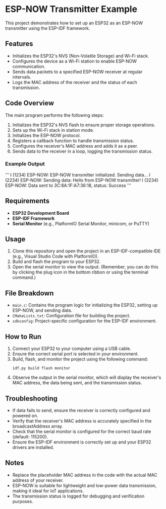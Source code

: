 # ESP-NOW Transmitter Example

This project demonstrates how to set up an ESP32 as an ESP-NOW transmitter using the ESP-IDF framework.

## Features
- Initializes the ESP32's NVS (Non-Volatile Storage) and Wi-Fi stack.
- Configures the device as a Wi-Fi station to enable ESP-NOW communication.
- Sends data packets to a specified ESP-NOW receiver at regular intervals.
- Logs the MAC address of the receiver and the status of each transmission.

## Code Overview
The main program performs the following steps:
1. Initializes the ESP32's NVS flash to ensure proper storage operations.
2. Sets up the Wi-Fi stack in station mode.
3. Initializes the ESP-NOW protocol.
4. Registers a callback function to handle transmission status.
5. Configures the receiver's MAC address and adds it as a peer.
6. Sends data to the receiver in a loop, logging the transmission status.

### Example Output
'''
I (1234) ESP-NOW: ESP-NOW transmitter initialized. Sending data... 
I (2234) ESP-NOW: Sending data: Hello from ESP-NOW transmitter! I (3234) ESP-NOW: Data sent to 3C:8A:1F:A7:36:18, status: Success
'''


## Requirements
- **ESP32 Development Board**
- **ESP-IDF Framework**
- **Serial Monitor** (e.g., PlatformIO Serial Monitor, minicom, or PuTTY)

## Usage
1. Clone this repository and open the project in an ESP-IDF-compatible IDE (e.g., Visual Studio Code with PlatformIO).
2. Build and flash the program to your ESP32.
3. Open the serial monitor to view the output. (Remember, you can do this by clicking the plug icon in the bottom ribbon or using the terminal command.)

## File Breakdown
- `main.c`: Contains the program logic for initializing the ESP32, setting up ESP-NOW, and sending data.
- `CMakeLists.txt`: Configuration file for building the project.
- `sdkconfig`: Project-specific configuration for the ESP-IDF environment.

## How to Run
1. Connect your ESP32 to your computer using a USB cable.
2. Ensure the correct serial port is selected in your environment.
3. Build, flash, and monitor the project using the following command:
   ```
   idf.py build flash monitor
   ```
4. Observe the output in the serial monitor, which will display the receiver's MAC address, the data being sent, and the transmission status.

## Troubleshooting
- If data fails to send, ensure the receiver is correctly configured and powered on.
- Verify that the receiver's MAC address is accurately specified in the broadcastAddress array.
- Check that the serial monitor is configured for the correct baud rate (default: 115200).
- Ensure the ESP-IDF environment is correctly set up and your ESP32 drivers are installed.

## Notes
- Replace the placeholder MAC address in the code with the actual MAC address of your receiver.
- ESP-NOW is suitable for lightweight and low-power data transmission, making it ideal for IoT applications.
- The transmission status is logged for debugging and verification purposes.
